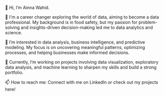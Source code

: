 👋 Hi, I’m Ainna Wahid.

💼 I'm a career changer exploring the world of data, aiming to become a data professional. My background is in food safety, but my passion for problem-solving and insights-driven decision-making led me to data analytics and science.

👀 I’m interested in data analysis, business intelligence, and predictive modeling. My focus is on uncovering meaningful patterns, optimizing processes, and helping businesses make informed decisions.

🌱 Currently, I’m working on projects involving data visualization, exploratory data analysis, and machine learning to sharpen my skills and build a strong portfolio.

📫 How to reach me: Connect with me on LinkedIn or check out my projects here!
